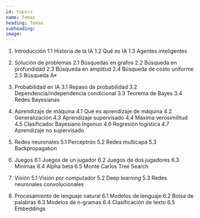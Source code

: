 ```yaml
---
id: topics
name: Temas
heading: Temas
subheading: 
image: 
---
```


1. Introducción
1.1 Historia de la IA
1.2 Qué es IA
1.3 Agentes inteligentes

2. Solución de problemas
2.1 Búsquedas en grafos
2.2 Búsqueda en profundidad 
2.3 Búsqueda en amplitud
2.4 Búsqueda de costo uniforme
2.5 Búsqueda A*


3. Probabilidad en IA
3.1 Repaso de probabilidad
3.2 Dependencia/independencia condicional
3.3 Teorema de Bayes
3.4 Redes Bayesianas

4. Aprendizaje de máquina
4.1 Qué es aprendizaje de máquina
4.2 Generalización
4.3 Aprendizaje supervisado
4.4 Máxima verosimilitud
4.5 Clasificador Bayesiano Ingenuo
4.6 Regresión logística
4.7 Aprendizaje no supervisado

5. Redes neuronales
5.1 Perceptrón
5.2 Redes multicapa
5.3 Backpropagation

6. Juegos
6.1 Juegos de un jugador
6.2 Juegos de dos jugadores
6.3 Minimax
6.4 Alpha beta
6.5 Monte Carlos Tree Search

5. Visión
5.1 Visión por computador
5.2 Deep learning
5.3 Redes neuronales convolucionales

6. Procesamiento de lenguaje natural
6.1 Modelos de lenguaje
6.2 Bolsa de palabras
6.3 Modelos de n-gramas
6.4 Clasificación de texto
6.5 Embeddings
